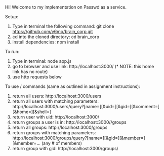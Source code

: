 Hi! Welcome to my implementation on Passwd as a service. 

Setup: 
1. Type in terminal the following command: git clone https://github.com/y6mo/brain_corp.git
2. cd into the cloned directory: cd brain_corp
3. install dependencies: npm install

To run:
1. Type in terminal: node app.js
2. go to browser and use link: http://localhost:3000/ (* NOTE: this home link has no route)
3. use http requests below

To use / commands (same as outlined in assignment instructions):
1. return all users: 
   http://localhost:3000/users 
2. return all users with matching parameters: 
   http://localhost:3000/users/query?[name=<nq>][&uid=<uid>][&gid=<gid>][&comment=<cq>][&home=<hq>][&shell=<sq>]
3. return user with uid: 
   http://localhost:3000/<uid> 
4. return groups a user is in: 
   http://localhost:3000/<uid>/groups
5. return all groups:
   http://localhost:3000/groups
6. return groups with matching parameters:
   http://localhost:3000/groups/query?[name=<nq>][&gid=<gid>][&member=<mq1>][&member=<mq2>... (any # of members)
7. return group with gid:
   http://localhost:3000/groups/<gid>
   
   

